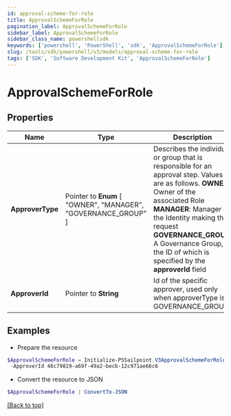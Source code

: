```yaml
---
id: approval-scheme-for-role
title: ApprovalSchemeForRole
pagination_label: ApprovalSchemeForRole
sidebar_label: ApprovalSchemeForRole
sidebar_class_name: powershellsdk
keywords: ['powershell', 'PowerShell', 'sdk', 'ApprovalSchemeForRole'] 
slug: /tools/sdk/powershell/v3/models/approval-scheme-for-role
tags: ['SDK', 'Software Development Kit', 'ApprovalSchemeForRole']
---
```



# ApprovalSchemeForRole

## Properties

Name | Type | Description | Notes
------------ | ------------- | ------------- | -------------
**ApproverType** |  Pointer to  **Enum** [  "OWNER",    "MANAGER",    "GOVERNANCE_GROUP" ] | Describes the individual or group that is responsible for an approval step. Values are as follows.  **OWNER**: Owner of the associated Role  **MANAGER**: Manager of the Identity making the request  **GOVERNANCE_GROUP**: A Governance Group, the ID of which is specified by the **approverId** field | [optional] 
**ApproverId** |  Pointer to **String** | Id of the specific approver, used only when approverType is GOVERNANCE_GROUP | [optional] 

## Examples

- Prepare the resource
```powershell
$ApprovalSchemeForRole = Initialize-PSSailpoint.V3ApprovalSchemeForRole  -ApproverType GOVERNANCE_GROUP `
 -ApproverId 46c79819-a69f-49a2-becb-12c971ae66c6
```

- Convert the resource to JSON
```powershell
$ApprovalSchemeForRole | ConvertTo-JSON
```


[[Back to top]](#) 


